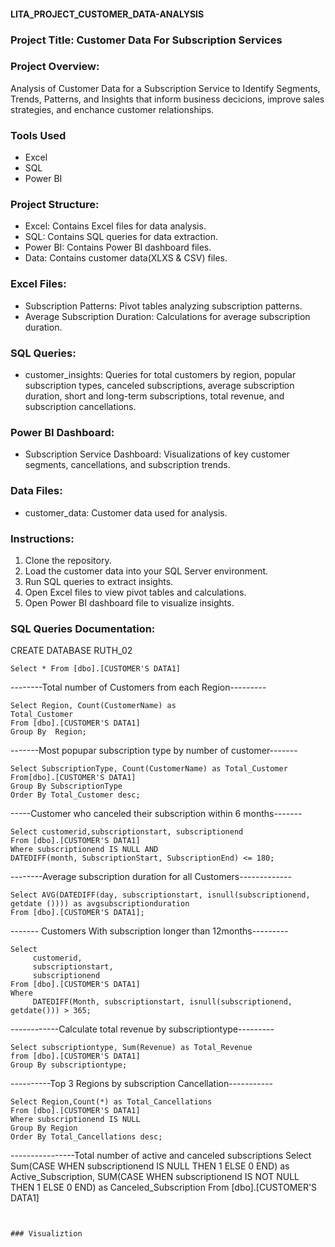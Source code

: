 #### LITA_PROJECT_CUSTOMER_DATA-ANALYSIS

### Project Title: Customer Data For Subscription Services

### Project Overview: 
Analysis of Customer Data for a Subscription Service to Identify Segments, Trends, Patterns, and Insights that inform business decicions, improve sales strategies, and enchance customer relationships.

### Tools Used
- Excel
- SQL
- Power BI


### Project Structure:
- Excel: Contains Excel files for data analysis.
- SQL: Contains SQL queries for data extraction.
- Power BI: Contains Power BI dashboard files.
- Data: Contains customer data(XLXS & CSV) files.


### Excel Files:
- Subscription Patterns: Pivot tables analyzing subscription patterns.
- Average Subscription Duration: Calculations for average subscription duration.

### SQL Queries:
- customer_insights: Queries for total customers by region, popular subscription types, canceled subscriptions, average subscription duration, short and long-term subscriptions, total revenue, and subscription cancellations.

### Power BI Dashboard:
- Subscription Service Dashboard: Visualizations of key customer segments, cancellations, and subscription trends.

### Data Files:
- customer_data: Customer data used for analysis.


### Instructions:

1. Clone the repository.
2. Load the customer data into your SQL Server environment.
3. Run SQL queries to extract insights.
4. Open Excel files to view pivot tables and calculations.
5. Open Power BI dashboard file to visualize insights.

### SQL Queries Documentation:
CREATE DATABASE RUTH_02
```
Select * From [dbo].[CUSTOMER'S DATA1]
```

--------Total number of Customers from each Region---------

```
Select Region, Count(CustomerName) as 
Total_Customer
From [dbo].[CUSTOMER'S DATA1]
Group By  Region;
```

-------Most popupar subscription type by number of customer-------

```
Select SubscriptionType, Count(CustomerName) as Total_Customer
From[dbo].[CUSTOMER'S DATA1]
Group By SubscriptionType
Order By Total_Customer desc;
```

-----Customer who canceled their subscription within 6 months-------

```
Select customerid,subscriptionstart, subscriptionend
From [dbo].[CUSTOMER'S DATA1]
Where subscriptionend IS NULL AND
DATEDIFF(month, SubscriptionStart, SubscriptionEnd) <= 180;
```

--------Average subscription duration for all Customers-------------

```
Select AVG(DATEDIFF(day, subscriptionstart, isnull(subscriptionend,
getdate ()))) as avgsubscriptionduration
From [dbo].[CUSTOMER'S DATA1];
```


------- Customers With subscription longer than 12months---------

```
Select 
     customerid,
	 subscriptionstart,
	 subscriptionend
From [dbo].[CUSTOMER'S DATA1]
Where
     DATEDIFF(Month, subscriptionstart, isnull(subscriptionend, getdate())) > 365;
```


------------Calculate total revenue by subscriptiontype---------

```
Select subscriptiontype, Sum(Revenue) as Total_Revenue
from [dbo].[CUSTOMER'S DATA1]
Group By subscriptiontype;
```

----------Top 3 Regions by subscription Cancellation-----------

```
Select Region,Count(*) as Total_Cancellations
From [dbo].[CUSTOMER'S DATA1]
Where subscriptionend IS NULL
Group By Region 
Order By Total_Cancellations desc;
```


----------------Total number of active and canceled subscriptions
Select Sum(CASE WHEN subscriptionend IS NULL THEN 1 ELSE 0 END) as Active_Subscription,
SUM(CASE WHEN subscriptionend IS NOT NULL THEN 1 ELSE 0 END) as Canceled_Subscription
From [dbo].[CUSTOMER'S DATA1]
```


### Visualiztion

